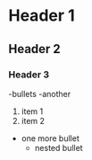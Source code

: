# Header 1

## Header 2

### Header 3

-bullets
-another

1. item 1
1. item 2

- one more bullet
    - nested bullet
